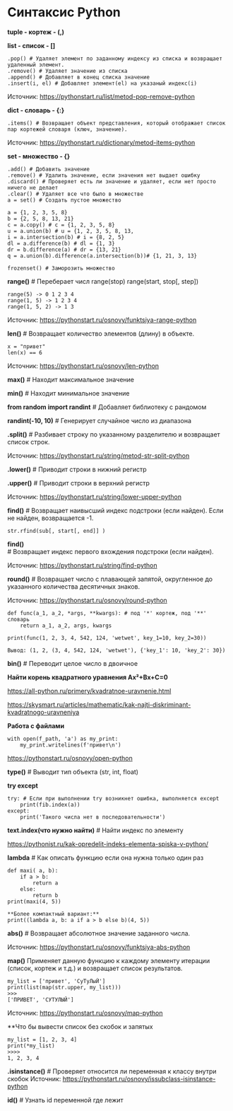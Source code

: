 # Синтаксис Python

**tuple - кортеж - (,)**

**list - список - []**

    .pop() # Удаляет элемент по заданному индексу из списка и возвращает удаленный элемент.
    .remove() # Удаляет значение из списка 
    .append() # Добавляет в конец списка значение
    .insert(i, el) # Добавляет элемент(el) на указаный индекс(i)

Источник: https://pythonstart.ru/list/metod-pop-remove-python 

**dict - словарь - {:}**

    
    .items() # Возвращает объект представления, который отображает список пар кортежей словаря (ключ, значение).

Источник: https://pythonstart.ru/dictionary/metod-items-python 

**set - множество - {}**
    
    .add() # Добавить значение
    .remove() # Удалить значение, если значения нет выдает ошибку
    .discard() # Проверяет есть ли значение и удаляет, если нет просто ничего не делает
    .clear() # Удаляет все что было в множестве
    a = set() # Создать пустое множество  
    
    a = {1, 2, 3, 5, 8}
    b = {2, 5, 8, 13, 21}
    c = a.copy() # c = {1, 2, 3, 5, 8}
    u = a.union(b) # u = {1, 2, 3, 5, 8, 13,
    i = a.intersection(b) # i = {8, 2, 5}
    dl = a.difference(b) # dl = {1, 3}
    dr = b.difference(a) # dr = {13, 21}
    q = a.union(b).difference(a.intersection(b))# {1, 21, 3, 13}
    
    frozenset() # Заморозить множество 
    
**range()** # Переберает числ
    range(stop) 
    range(start, stop[, step])
    
    range(5) -> 0 1 2 3 4
    range(1, 5) -> 1 2 3 4
    range(1, 5, 2) -> 1 3
Источник: https://pythonstart.ru/osnovy/funktsiya-range-python

**len()** # Возвращает количество элементов (длину) в объекте.

    x = "привет"
    len(x) == 6

Источник: https://pythonstart.ru/osnovy/len-python 

**max()** # Находит максимальное значение 

**min()** # Находит минимальное значение

**from random import randint** # Добавляет библиотеку с рандомом

**randint(-10, 10)** # Генерирует случайное число из диапазона 

**.split()** # Разбивает строку по указанному разделителю и возвращает список строк.

Источник: https://pythonstart.ru/string/metod-str-split-python 

**.lower()** # Приводит строки в нижний регистр

**.upper()** # Приводит строки в верхний регистр

Источник: https://pythonstart.ru/string/lower-upper-python 

**find()** # Возвращает наивысший индекс подстроки (если найден). Если не найден, возвращается -1.

    str.rfind(sub[, start[, end]] )


**find()** # Возвращает индекс первого вхождения подстроки (если найден).

Источник: https://pythonstart.ru/string/find-python 

**round()** # Возвращает число с плавающей запятой, округленное до указанного количества десятичных знаков.

Источник: https://pythonstart.ru/osnovy/round-python 

    def func(a_1, a_2, *args, **kwargs): # под '*' кортеж, под '**' словарь 
        return a_1, a_2, args, kwargs

    print(func(1, 2, 3, 4, 542, 124, 'wetwet', key_1=10, key_2=30))

    Вывод: (1, 2, (3, 4, 542, 124, 'wetwet'), {'key_1': 10, 'key_2': 30})

**bin()** # Переводит целое число в двоичное

**Найти корень квадратного уравнения Ax²+Bx+C=0**

https://all-python.ru/primery/kvadratnoe-uravnenie.html

https://skysmart.ru/articles/mathematic/kak-najti-diskriminant-kvadratnogo-uravneniya


**Работа с файлами**

    with open(f_path, 'a') as my_print:
        my_print.writelines(f'привет\n')
        
https://pythonstart.ru/osnovy/open-python

**type()** # Выводит тип объекта (str, int, float)

**try except**
    
    try: # Если при выполнении try возникнет ошибка, выполняется except
        print(fib.index(a))
    except:
        print('Такого числа нет в последовательности')

**text.index(что нужно найти)** # Найти индекс по элементу

https://pythonist.ru/kak-opredelit-indeks-elementa-spiska-v-python/

**lambda** # Как описать функцию если она нужна только один раз

    def maxi( a, b):
        if a > b:
            return a
        else:
            return b
    print(maxi(4, 5))
    
    **Более компактный вариант:**
    print((lambda a, b: a if a > b else b)(4, 5))

**abs()** # Возвращает абсолютное значение заданного числа.

Источник: https://pythonstart.ru/osnovy/funktsiya-abs-python 

**map()** Применяет данную функцию к каждому элементу итерации (список, кортеж и т.д.) и возвращает список результатов.

    my_list = ['привет', 'СуТуЛыЙ']
    print(list(map(str.upper, my_list)))
    >>>
    ['ПРИВЕТ', 'СУТУЛЫЙ']
    
Источник: https://pythonstart.ru/osnovy/map-python 

**Что бы вывести список без скобок и запятых

    my_list = [1, 2, 3, 4]
    print(*my_list)
    >>>>
    1, 2, 3, 4

**.isinstance()** # Проверяет относится ли переменная к классу внутри скобок
Источник: https://pythonstart.ru/osnovy/issubclass-isinstance-python 

**id()** # Узнать id переменной где лежит
